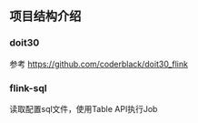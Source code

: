 
## 项目结构介绍

### doit30
参考 https://github.com/coderblack/doit30_flink

### flink-sql
读取配置sql文件，使用Table API执行Job      


